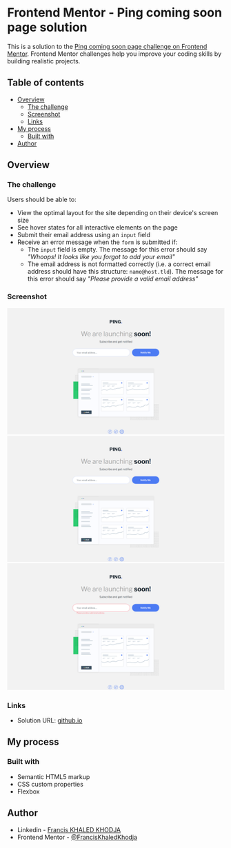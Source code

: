 # Frontend Mentor - Ping coming soon page solution

This is a solution to the [Ping coming soon page challenge on Frontend Mentor](https://www.frontendmentor.io/challenges/ping-single-column-coming-soon-page-5cadd051fec04111f7b848da). Frontend Mentor challenges help you improve your coding skills by building realistic projects. 

## Table of contents

- [Overview](#overview)
  - [The challenge](#the-challenge)
  - [Screenshot](#screenshot)
  - [Links](#links)
- [My process](#my-process)
  - [Built with](#built-with)
- [Author](#author)

## Overview

### The challenge

Users should be able to:

- View the optimal layout for the site depending on their device's screen size
- See hover states for all interactive elements on the page
- Submit their email address using an `input` field
- Receive an error message when the `form` is submitted if:
	- The `input` field is empty. The message for this error should say *"Whoops! It looks like you forgot to add your email"*
	- The email address is not formatted correctly (i.e. a correct email address should have this structure: `name@host.tld`). The message for this error should say *"Please provide a valid email address"*

### Screenshot

![desktop](./screenshots/Ping-coming-soon-page-desktop-1.png)
![desktop error](./screenshots/Ping-coming-soon-page-desktop-1.png)
![mobile](./screenshots/Ping-coming-soon-page-mobile.png)



### Links

- Solution URL: [github.io](https://franciskhaledkhodja.github.io/)

## My process

### Built with

- Semantic HTML5 markup
- CSS custom properties
- Flexbox


## Author

- Linkedin - [Francis KHALED KHODJA](https://www.linkedin.com/in/francis-khaled-khodja-249b69113)
- Frontend Mentor - [@FrancisKhaledKhodja](https://www.frontendmentor.io/profile/FrancisKhaledKhodja)

